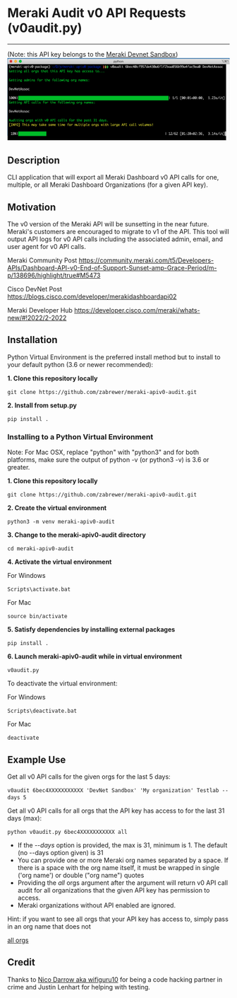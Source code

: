 # Meraki Audit v0 API Requests (v0audit.py)
-----------------
(Note: this API key belongs to the [Meraki Devnet Sandbox](https://developer.cisco.com/site/sandbox/))
![v0audit](https://raw.githubusercontent.com/zabrewer/meraki-apiv0-audit/main/assets/single_org.png)

## Description

CLI application that will export all Meraki Dashboard v0 API calls for one, multiple, or all Meraki Dashboard Organizations (for a given API key).

## Motivation

The v0 version of the Meraki API will be sunsetting in the near future. Meraki's customers are encouraged to migrate to v1 of the API. This tool will output API logs for v0 API calls including the associated admin, email, and user agent for v0 API calls.

Meraki Community Post
https://community.meraki.com/t5/Developers-APIs/Dashboard-API-v0-End-of-Support-Sunset-amp-Grace-Period/m-p/138696/highlight/true#M5473

Cisco DevNet Post
https://blogs.cisco.com/developer/merakidashboardapi02

Meraki Developer Hub
https://developer.cisco.com/meraki/whats-new/#!2022/2-2022


## Installation

Python Virtual Environment is the preferred install method but to install to your default python (3.6 or newer recommended):

**1. Clone this repository locally**
```
git clone https://github.com/zabrewer/meraki-apiv0-audit.git
```
**2. Install from setup.py**

```
pip install .
```

### Installing to a Python Virtual Environment

Note: For Mac OSX, replace "python" with "python3" and for both platforms, make sure the output of python -v (or python3 -v) is 3.6 or greater.

**1. Clone this repository locally**
```
git clone https://github.com/zabrewer/meraki-apiv0-audit.git
```
**2. Create the virtual environment**
```
python3 -m venv meraki-apiv0-audit
```

**3. Change to the meraki-apiv0-audit directory**
```
cd meraki-apiv0-audit
```

**4. Activate the virtual environment**

For Windows
```
Scripts\activate.bat
```

For Mac
```
source bin/activate
```

**5. Satisfy dependencies by installing external packages**
```
pip install .
```

**6. Launch meraki-apiv0-audit while in virtual environment**
```
v0audit.py
```

To deactivate the virtual environment:

For Windows
```
Scripts\deactivate.bat
```

For Mac
```
deactivate
```

## Example Use

Get all v0 API calls for the given orgs for the last 5 days:

```
v0audit 6bec4XXXXXXXXXXX 'DevNet Sandbox' 'My organization' Testlab --days 5
```

Get all v0 API calls for all orgs that the API key has access to for the last 31 days (max):

```
python v0audit.py 6bec4XXXXXXXXXXX all
```

- If the *--days* option is provided, the max is 31, minimum is 1.  The default (no --days option given) is 31
- You can provide one or more Meraki org names separated by a space. If there is a space with the org name itself, it must be wrapped in single ('org name') or double ("org name") quotes
- Providing the *all* orgs argument after the *<API-Key>* argument will return v0 API call audit for all organizations that the given API key has permission to access. 
- Meraki organizations without API enabled are ignored.

Hint: if you want to see all orgs that your API key has access to, simply pass in an org name that does not 

[all orgs](https://raw.githubusercontent.com/zabrewer/meraki-apiv0-audit/main/assets/all_orgs.png)

## Credit

Thanks to [Nico Darrow aka wifiguru10](https://github.com/wifiguru10) for being a code hacking partner in crime and Justin Lenhart for helping with testing.

